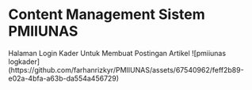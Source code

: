 <h1>Content Management Sistem PMIIUNAS</h1>
Halaman Login Kader Untuk Membuat Postingan Artikel
![pmiiunas logkader](https://github.com/farhanrizkyr/PMIIUNAS/assets/67540962/feff2b89-e02a-4bfa-a63b-da554a456729)

